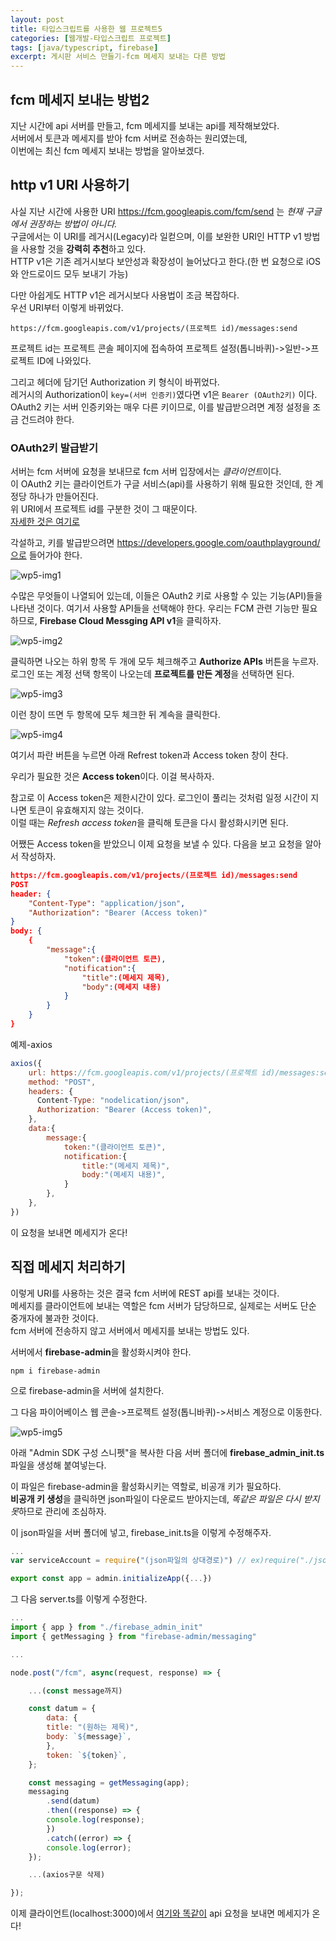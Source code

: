 ```yaml
---
layout: post
title: 타입스크립트를 사용한 웹 프로젝트5
categories: [웹개발-타입스크립트 프로젝트]
tags: [java/typescript, firebase]
excerpt: 게시판 서비스 만들기-fcm 메세지 보내는 다른 방법
---
```


## fcm 메세지 보내는 방법2

지난 시간에 api 서버를 만들고, fcm 메세지를 보내는 api를 제작해보았다.  
서버에서 토큰과 메세지를 받아 fcm 서버로 전송하는 원리였는데,  
이번에는 최신 fcm 메세지 보내는 방법을 알아보겠다.

## http v1 URI 사용하기

사실 지난 시간에 사용한 URI https://fcm.googleapis.com/fcm/send 는 _현재 구글에서 권장하는 방법이 아니다._  
구글에서는 이 URI를 레거시(Legacy)라 일컫으며, 이를 보완한 URI인 HTTP v1 방법을 사용할 것을 **강력히 추천**하고 있다.  
HTTP v1은 기존 레거시보다 보안성과 확장성이 늘어났다고 한다.(한 번 요청으로 iOS와 안드로이드 모두 보내기 가능)

다만 아쉽게도 HTTP v1은 레거시보다 사용법이 조금 복잡하다.  
우선 URI부터 이렇게 바뀌었다.

```
https://fcm.googleapis.com/v1/projects/(프로젝트 id)/messages:send
```

프로젝트 id는 프로젝트 콘솔 페이지에 접속하여 프로젝트 설정(톱니바퀴)->일반->프로젝트 ID에 나와있다.

그리고 헤더에 담기던 Authorization 키 형식이 바뀌었다.  
레거시의 Authorization이 `key=(서버 인증키)`였다면 v1은 `Bearer (OAuth2키)` 이다.  
OAuth2 키는 서버 인증키와는 매우 다른 키이므로, 이를 발급받으려면 계정 설정을 조금 건드려야 한다.

### OAuth2키 발급받기

서버는 fcm 서버에 요청을 보내므로 fcm 서버 입장에서는 *클라이언트*이다.  
이 OAuth2 키는 클라이언트가 구글 서비스(api)를 사용하기 위해 필요한 것인데, 한 계정당 하나가 만들어진다.  
위 URI에서 프로젝트 id를 구분한 것이 그 때문이다.  
[자세한 것은 여기로](https://developers.google.com/identity/protocols/oauth2)

각설하고, 키를 발급받으려면 https://developers.google.com/oauthplayground/으로 들어가야 한다.

![wp5-img1](/images/posts/webproject5-img1.png)

수많은 무엇들이 나열되어 있는데, 이들은 OAuth2 키로 사용할 수 있는 기능(API)들을 나타낸 것이다. 여기서 사용할 API들을 선택해야 한다.
우리는 FCM 관련 기능만 필요하므로, **Firebase Cloud Messging API v1**을 클릭하자.

![wp5-img2](/images/posts/webproject5-img2.png)

클릭하면 나오는 하위 항목 두 개에 모두 체크해주고 **Authorize APIs** 버튼을 누르자.  
로그인 또는 계정 선택 항목이 나오는데 **프로젝트를 만든 계정**을 선택하면 된다.

![wp5-img3](/images/posts/webproject5-img3.png)

이런 창이 뜨면 두 항목에 모두 체크한 뒤 계속을 클릭한다.

![wp5-img4](/images/posts/webproject5-img4.png)

여기서 파란 버튼을 누르면 아래 Refrest token과 Access token 창이 찬다.

우리가 필요한 것은 **Access token**이다. 이걸 복사하자.

참고로 이 Access token은 제한시간이 있다. 로그인이 풀리는 것처럼 일정 시간이 지나면 토큰이 유효해지지 않는 것이다.  
이럴 때는 *Refresh access token*을 클릭해 토큰을 다시 활성화시키면 된다.

어쨌든 Access token을 받았으니 이제 요청을 보낼 수 있다. 다음을 보고 요청을 알아서 작성하자.

```json
https://fcm.googleapis.com/v1/projects/(프로젝트 id)/messages:send
POST
header: {
    "Content-Type": "application/json",
    "Authorization": "Bearer (Access token)"
}
body: {
    {
        "message":{
            "token":(클라이언트 토큰),
            "notification":{
                "title":(메세지 제목),
                "body":(메세지 내용)
            }
        }
    }
}
```

예제-axios

```javascript
axios({
    url: https://fcm.googleapis.com/v1/projects/(프로젝트 id)/messages:send,
    method: "POST",
    headers: {
      Content-Type: "nodelication/json",
      Authorization: "Bearer (Access token)",
    },
    data:{
        message:{
            token:"(클라이언트 토큰)",
            notification:{
                title:"(메세지 제목)",
                body:"(메세지 내용)",
            }
        },
    },
})
```

이 요청을 보내면 메세지가 온다!

## 직접 메세지 처리하기

이렇게 URI를 사용하는 것은 결국 fcm 서버에 REST api를 보내는 것이다.  
메세지를 클라이언트에 보내는 역할은 fcm 서버가 담당하므로, 실제로는 서버도 단순 중개자에 불과한 것이다.  
fcm 서버에 전송하지 않고 서버에서 메세지를 보내는 방법도 있다.

서버에서 **firebase-admin**을 활성화시켜야 한다.

```
npm i firebase-admin
```

으로 firebase-admin을 서버에 설치한다.

그 다음 파이어베이스 웹 콘솔->프로젝트 설정(톱니바퀴)->서비스 계정으로 이동한다.

![wp5-img5](/images/posts/webproject5-img5.png)

아래 "Admin SDK 구성 스니펫"을 복사한 다음 서버 폴더에 **firebase_admin_init.ts** 파일을 생성해 붙여넣는다.

이 파일은 firebase-admin을 활성화시키는 역할로, 비공개 키가 필요하다.  
**비공개 키 생성**을 클릭하면 json파일이 다운로드 받아지는데, *똑같은 파일은 다시 받지 못*하므로 관리에 조심하자.

이 json파일을 서버 폴더에 넣고, firebase_init.ts을 이렇게 수정해주자.

```javascript
...
var serviceAccount = require("(json파일의 상대경로)") // ex)require("./json파일.json")

export const app = admin.initializeApp({...})
```

그 다음 server.ts를 이렇게 수정한다.

```javascript
...
import { app } from "./firebase_admin_init"
import { getMessaging } from "firebase-admin/messaging"

...

node.post("/fcm", async(request, response) => {

    ...(const message까지)

    const datum = {
        data: {
        title: "(원하는 제목)",
        body: `${message}`,
        },
        token: `${token}`,
    };

    const messaging = getMessaging(app);
    messaging
        .send(datum)
        .then((response) => {
        console.log(response);
        })
        .catch((error) => {
        console.log(error);
    });

    ...(axios구문 삭제)

});
```

이제 클라이언트(localhost:3000)에서 [여기와 똑같이](https://kreator-kaebal.github.io/webproject5/) api 요청을 보내면 메세지가 온다!
